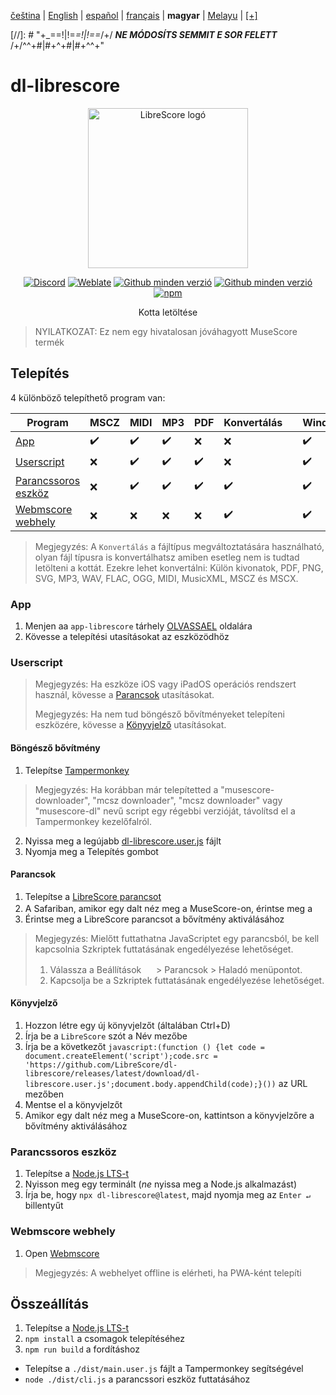 <div dir="ltr" align="left">

‎[čeština](/docs/cs/PŘEČTĚTEMĚ.md) | ‎[English](/docs/en/README.md) | ‎[español](/docs/es/LÉAME.md) | ‎[français](/docs/fr/LISEZMOI.md) | ‎**magyar** | ‎[Melayu](/docs/ms/BACASAYA.md) | ‎[[+]](https://librescore.ddns.net/projects/librescore/docs)

[//]: # "\+\_==!|!=_=!|!==_/+/ ***NE MÓDOSÍTS SEMMIT E SOR FELETT*** /+/^^+#|#+^+#|#+^^\+\"

# dl-librescore

<div align="center">

<img src="https://github.com/LibreScore/dl-musescore/raw/master/images/logo.png" width="256" alt="LibreScore logó">

[![Discord](https://img.shields.io/discord/774491656643674122?color=5865F2&label=&labelColor=555555&logo=discord&logoColor=FFFFFF)](https://discord.gg/DKu7cUZ4XQ) [![Weblate](https://librescore.ddns.net/widgets/librescore/-/dl-librescore/svg-badge.svg)](https://librescore.ddns.net/engage/librescore) [![Github minden verzió](https://img.shields.io/github/downloads/LibreScore/app-librescore/total.svg?label=App)](https://github.com/LibreScore/app-librescore/releases/latest) [![Github minden verzió](https://img.shields.io/github/downloads/LibreScore/dl-librescore/total.svg?label=Userscript)](https://github.com/LibreScore/dl-librescore/releases/latest) [![npm](https://img.shields.io/npm/dt/dl-librescore?label=Parancssoros+eszköz)](https://www.npmjs.com/package/dl-librescore)

Kotta letöltése

</div>

> NYILATKOZAT: Ez nem egy hivatalosan jóváhagyott MuseScore termék

## Telepítés

4 különböző telepíthető program van:

| Program                                                                            | MSCZ | MIDI | MP3 | PDF | Konvertálás |     | Windows | macOS | Linux | Android | iOS/iPadOS |
| ---------------------------------------------------------------------------------- | ---- | ---- | --- | --- | ---------- | --- | ------- | ----- | ----- | ------- | ---------- |
| [App](#app)                             | ✔️   | ✔️   | ✔️  | ❌  | ❌         |     | ✔️      | ✔️    | ✔️    | ✔️      | ❌         |
| [Userscript](#userscript)               | ❌   | ✔️   | ✔️  | ✔️  | ❌         |     | ✔️      | ✔️    | ✔️    | ✔️      | ✔️         |
| [Parancssoros eszköz](#parancssoros-eszköz) | ❌   | ✔️   | ✔️  | ✔️  | ✔️         |     | ✔️      | ✔️    | ✔️    | ✔️      | ❌         |
| [Webmscore webhely](#webmscore-webhely) | ❌   | ❌   | ❌  | ❌  | ✔️         |     | ✔️      | ✔️    | ✔️    | ✔️      | ✔️         |

> Megjegyzés: A `Konvertálás` a fájltípus megváltoztatására használható, olyan fájl típusra is konvertálhatsz amiben esetleg nem is tudtad letölteni a kottát.
> Ezekre lehet konvertálni: Külön kivonatok, PDF, PNG, SVG, MP3, WAV, FLAC, OGG, MIDI, MusicXML, MSCZ és MSCX.

### App

1. Menjen aa `app-librescore` tárhely [OLVASSAEL](https://github.com/LibreScore/app-librescore/blob/master/docs/hu/OLVASSAEL.md#telepítés) oldalára
2. Kövesse a telepítési utasításokat az eszközödhöz

### Userscript

> Megjegyzés: Ha eszköze iOS vagy iPadOS operációs rendszert használ, kövesse a [Parancsok](#parancsok) utasításokat.
>
> Megjegyzés: Ha nem tud böngésző bővítményeket telepíteni eszközére, kövesse a [Könyvjelző](#könyvjelző) utasításokat.

#### Böngésző bővítmény

1. Telepítse [Tampermonkey](https://www.tampermonkey.net)

> Megjegyzés: Ha korábban már telepítetted a "musescore-downloader", "mcsz downloader", "mcsz downloader" vagy "musescore-dl" nevű script egy régebbi verzióját, távolítsd el a Tampermonkey kezelőfalról.

2. Nyissa meg a legújabb [dl-librescore.user.js](https://github.com/LibreScore/dl-librescore/releases/latest/download/dl-librescore.user.js) fájlt
3. Nyomja meg a Telepítés gombot

#### Parancsok

1. Telepítse a [LibreScore parancsot](https://www.icloud.com/shortcuts/901d8778d2da4f7db9272d3b2232d0fe)
2. A Safariban, amikor egy dalt néz meg a MuseScore-on, érintse meg a <img src="https://help.apple.com/assets/61800C7E6EA4632586448084/61800C896EA463258644809A/en_US/01f5a9889bbecc202d8cbb3067a261ad.png" height="16">
3. Érintse meg a LibreScore parancsot a bővítmény aktiválásához

> Megjegyzés: Mielőtt futtathatna JavaScriptet egy parancsból, be kell kapcsolnia Szkriptek futtatásának engedélyezése lehetőséget.
>
> 1. Válassza a Beállítások <img src="https://help.apple.com/assets/61800C7E6EA4632586448084/61800C896EA463258644809A/en_US/492fec5aff74dbdef9b526177c3804b4.png" height="16"> > Parancsok > Haladó menüpontot.
> 2. Kapcsolja be a Szkriptek futtatásának engedélyezése lehetőséget.

#### Könyvjelző

1. Hozzon létre egy új könyvjelzőt (általában Ctrl+D)
2. Írja be a `LibreScore` szót a Név mezőbe
3. Írja be a következőt `javascript:(function () {let code = document.createElement('script');code.src = 'https://github.com/LibreScore/dl-librescore/releases/latest/download/dl-librescore.user.js';document.body.appendChild(code);}())` az URL mezőben
4. Mentse el a könyvjelzőt
5. Amikor egy dalt néz meg a MuseScore-on, kattintson a könyvjelzőre a bővítmény aktiválásához

### Parancssoros eszköz

1. Telepítse a [Node.js LTS-t](https://nodejs.org)
2. Nyisson meg egy terminált (_ne_ nyissa meg a Node.js alkalmazást)
3. Írja be, hogy `npx dl-librescore@latest`, majd nyomja meg az `Enter ↵` billentyűt

### Webmscore webhely

1. Open [Webmscore](https://webmscore-pwa.librescore.org)

> Megjegyzés: A webhelyet offline is elérheti, ha PWA-ként telepíti

## Összeállítás

1. Telepítse a [Node.js LTS-t](https://nodejs.org)
2. `npm install` a csomagok telepítéséhez
3. `npm run build` a fordításhoz

- Telepítse a `./dist/main.user.js` fájlt a Tampermonkey segítségével
- `node ./dist/cli.js` a parancssori eszköz futtatásához

</div>

